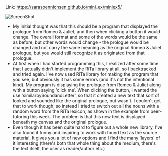 Link: https://sarasoennichsen.github.io/mini_ex/miniex5/

![ScreenShot](http://i.imgur.com/fjUVxVl.png)

- My initial thought was that this should be a program that displayed the prologue from Romeo & Juliet, and then when clicking a button it would change. The overall format and some of the words would be the same as before, but other words would change - the prologue would be changed and not carry the same meaning as the original Romeo & Juliet prologue, but you would still recognize it as originated from that prologue.
- At first when I had started programming this, I realized after some time that I actually didn't implement the RiTa library at all, so I backtracked and tried again. I've now used RiTa library for making the program that you see, but obviously it has some errors (and it's not the intentional kind). My program is displaying the prologue from Romeo & Juliet along with a button saying 'click me'. When clicking the button, I wanted the use 'similarbySoundandLetter', so that it created a new text that sort of looked and sounded like the original prologue, but wasn't. I couldn't get that to work though, so instead I tried to switch out all the nouns with a random word from the RiTa lexicon, as shown in the example from peer-tutoring this week. The problem is that this new text is displayed beneath my canvas and the original prologue.
- Even though it has been quite hard to figure out a whole new library, I've also found it funny and inspiring to work with found text as the source material. It gives you a lot of new options and I find the many 'layers' of it interesting (there's both that whole thing about the medium, there's the text itself, the user as reader/author etc.)
